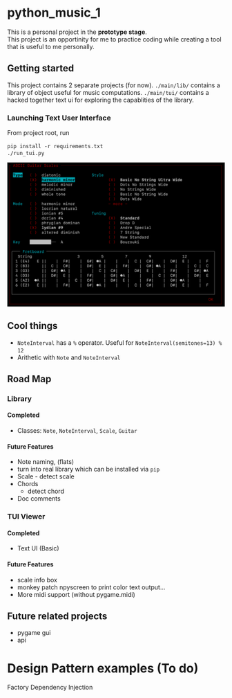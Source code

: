 # python_music_1

This is a personal project in the **prototype stage**.  
This project is an opportinity for me to practice coding while creating a tool that is useful to me personally.

## Getting started
This project contains 2 separate projects (for now).
`./main/lib/` contains a library of object useful for music computations.
`./main/tui/` contains a hacked together text ui for exploring the capablities of the library.  
### Launching Text User Interface
From project root, run

```
pip install -r requirements.txt
./run_tui.py
```
![image info](readme_images/tui_example_1.png)

## Cool things
- `NoteInterval` has a `%` operator.  Useful for `NoteInterval(semitones=13) % 12`
- Arithetic with `Note` and `NoteInterval`


## Road Map

### Library

#### Completed
- Classes: `Note`, `NoteInterval`, `Scale`, `Guitar`


#### Future Features
- Note naming, (flats)
- turn into real library which can be installed via `pip`
- Scale - detect scale
- Chords
	- detect chord
- Doc comments

### TUI Viewer

#### Completed
- Text UI (Basic)

#### Future Features
- scale info box
- monkey patch npyscreen to print color text output...
- More midi support (without pygame.midi)

## Future related projects
- pygame gui
- api


# Design Pattern examples (To do)
Factory
Dependency Injection



